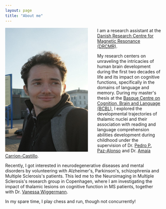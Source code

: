 ```yaml
---
layout: page
title: "About me"
---
```


<img style="margin-right: 30px;" align="left" src="/assets/photo_5767394751107154014_y.jpg" width="267" height="400" alt="My Image">

I am a research assistant at the [Danish Research Centre for Magnetic Resonance (DRCMR)](https://www.drcmr.dk/index.html). 

My research centers on unraveling the intricacies of human brain development during the first two decades of life and its impact on cognitive functions, specifically in the domains of language and memory. During my master's thesis at the [Basque Centre on Cognition, Brain and Language (BCBL)](https://www.bcbl.eu/en), I explored the developmental trajectories of thalamic nuclei and their association with reading and language comprehension abilities development during childhood under the supervision of Dr. [Pedro P. Paz-Alonso](https://www.bcbl.eu/en/conocenos/equipo/pedro-m-kepa-paz-alonso) and Dr. [Amaia Carrion-Castillo](https://www.bcbl.eu/en/conocenos/equipo/amaia-carrin-castillo).

Recently, I got interested in neurodegenerative diseases and mental disorders by volunteering with Alzheimer's, Parkinson's, schizophrenia and Multiple Sclerosis's patients. This led me to the Neuroimaging in Multiple Sclerosis's research group in Copenhagen, where I am investigating the impact of thalamic lesions on cognitive function in MS patients, together with Dr. [Vanessa Wiggermann](https://www.drcmr.dk/vanessaw).


<p> In my spare time, I play chess and run, though not concurrently!
